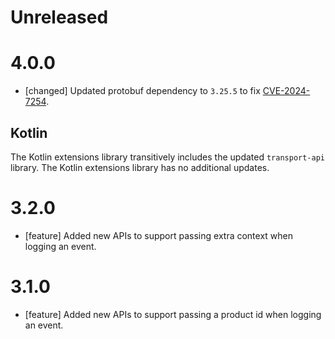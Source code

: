 # Unreleased

# 4.0.0

- [changed] Updated protobuf dependency to `3.25.5` to fix
  [CVE-2024-7254](https://github.com/advisories/GHSA-735f-pc8j-v9w8).

## Kotlin

The Kotlin extensions library transitively includes the updated `transport-api` library. The Kotlin
extensions library has no additional updates.

# 3.2.0

- [feature] Added new APIs to support passing extra context when logging an event.

# 3.1.0

- [feature] Added new APIs to support passing a product id when logging an event.
